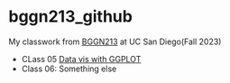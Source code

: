 # bggn213_github
My classwork from [BGGN213](https://bioboot.github.io/bggn213_F23/) at UC San Diego(Fall 2023)

- CLass 05 [Data vis with GGPLOT](https://github.com/sanketgarg101/bggn213_github/blob/main/class05/class05.pdf)
- Class 06: Something else

